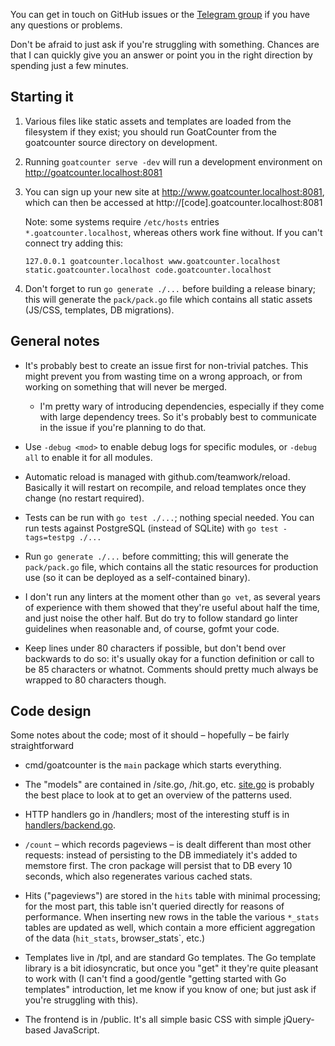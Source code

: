 You can get in touch on GitHub issues or the
[Telegram group](https://t.me/goatcounter) if you have any questions or
problems.

Don't be afraid to just ask if you're struggling with something. Chances are
that I can quickly give you an answer or point you in the right direction by
spending just a few minutes.

Starting it
-----------

1. Various files like static assets and templates are loaded from the filesystem
   if they exist; you should run GoatCounter from the goatcounter source
   directory on development.

2. Running `goatcounter serve -dev` will run a development environment on
   http://goatcounter.localhost:8081

3. You can sign up your new site at http://www.goatcounter.localhost:8081, which
   can then be accessed at http://[code].goatcounter.localhost:8081

   Note: some systems require `/etc/hosts` entries `*.goatcounter.localhost`,
   whereas others work fine without. If you can't connect try adding this:

       127.0.0.1 goatcounter.localhost www.goatcounter.localhost static.goatcounter.localhost code.goatcounter.localhost

4. Don't forget to run `go generate ./...` before building a release binary;
   this will generate the `pack/pack.go` file which contains all static assets
   (JS/CSS, templates, DB migrations).


General notes
-------------

- It's probably best to create an issue first for non-trivial patches. This
  might prevent you from wasting time on a wrong approach, or from working on
  something that will never be merged.

  - I'm pretty wary of introducing dependencies, especially if they come with
    large dependency trees. So it's probably best to communicate in the issue if
    you're planning to do that.

- Use `-debug <mod>` to enable debug logs for specific modules, or `-debug all`
  to enable it for all modules.

- Automatic reload is managed with github.com/teamwork/reload. Basically it will
  restart on recompile, and reload templates once they change (no restart
  required).

- Tests can be run with `go test ./...`; nothing special needed. You can run
  tests against PostgreSQL (instead of SQLite) with `go test -tags=testpg ./...`

- Run `go generate ./...` before committing; this will generate the
  `pack/pack.go` file, which contains all the static resources for production
  use (so it can be deployed as a self-contained binary).

- I don't run any linters at the moment other than `go vet`, as several years of
  experience with them showed that they're useful about half the time, and just
  noise the other half. But do try to follow standard go linter guidelines when
  reasonable and, of course, gofmt your code.

- Keep lines under 80 characters if possible, but don't bend over backwards to
  do so: it's usually okay for a function definition or call to be 85 characters
  or whatnot. Comments should pretty much always be wrapped to 80 characters
  though.


Code design
-----------

Some notes about the code; most of it should – hopefully – be fairly
straightforward

- cmd/goatcounter is the `main` package which starts everything.

- The "models" are contained in /site.go, /hit.go, etc. [site.go](/site.go) is
  probably the best place to look at to get an overview of the patterns used.

- HTTP handlers go in /handlers; most of the interesting stuff is in
  [handlers/backend.go](/handlers/backend.go).

- `/count` – which records pageviews – is dealt different than most other
  requests: instead of persisting to the DB immediately it's added to memstore
  first. The cron package will persist that to DB every 10 seconds, which also
  regenerates various cached stats.

- Hits ("pageviews") are stored in the `hits` table with minimal processing; for
  the most part, this table isn't queried directly for reasons of performance.
  When inserting new rows in the table the various `*_stats` tables are updated
  as well, which contain a more efficient aggregation of the data (`hit_stats`,
  browser_stats`, etc.)

- Templates live in /tpl, and are standard Go templates. The Go template library
  is a bit idiosyncratic, but once you "get" it they're quite pleasant to work
  with (I can't find a good/gentle "getting started with Go templates"
  introduction, let me know if you know of one; but just ask if you're
  struggling with this).

- The frontend is in /public. It's all simple basic CSS with simple jQuery-based
  JavaScript.


